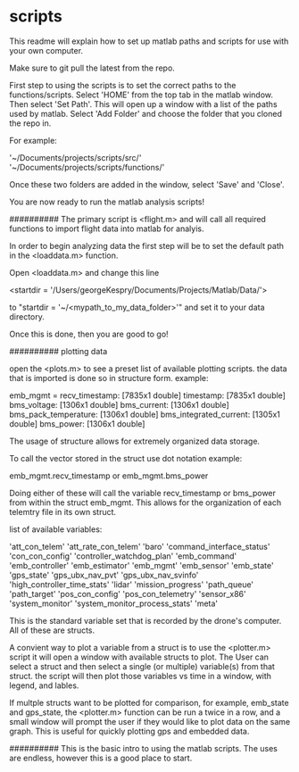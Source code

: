 # scripts

This readme will explain how to set up matlab paths and scripts for use with your own computer.

Make sure to git pull the latest from the repo.

First step to using the scripts is to set the correct paths to the 
functions/scripts.
Select 'HOME' from the top tab in the matlab window. 
Then select 'Set Path'.
This will open up a window with a list of the paths used by matlab.
Select 'Add Folder' and choose the folder that you cloned the repo in.

For example:

'~/Documents/projects/scripts/src/'
'~/Documents/projects/scripts/functions/'


Once these two folders are added in the window, select 'Save' and 'Close'.

You are now ready to run the matlab analysis scripts!

##########
The primary script is <flight.m> and will call all required functions to 
import flight data into matlab for analyis.

In order to begin analyzing data the first step will be to set the default 
path in the <loaddata.m> function. 

Open <loaddata.m> and change this line

<startdir = '/Users/georgeKespry/Documents/Projects/Matlab/Data/'>

to "startdir = '~/<mypath_to_my_data_folder>'" and set it to your data directory. 

Once this is done, then you are good to go!

##########
plotting data

open the <plots.m> to see a preset list of available plotting scripts.
the data that is imported is done so in structure form. 
example:

emb_mgmt = 
recv_timestamp: [7835x1 double]
timestamp: [7835x1 double]
bms_voltage: [1306x1 double]
bms_current: [1306x1 double]
bms_pack_temperature: [1306x1 double]
bms_integrated_current: [1305x1 double]
bms_power: [1306x1 double]

The usage of structure allows for extremely organized data storage.

To call the vector stored in the struct use dot notation 
example:

emb_mgmt.recv_timestamp
or
emb_mgmt.bms_power

Doing either of these will call the variable recv_timestamp or bms_power 
from within the struct emb_mgmt. This allows for the organization of each 
telemtry file in its own struct.

list of available variables:

'att_con_telem'
'att_rate_con_telem'
'baro'
'command_interface_status'
'con_con_config'
'controller_watchdog_plan'
'emb_command'
'emb_controller'
'emb_estimator'
'emb_mgmt'
'emb_sensor'
'emb_state'
'gps_state'
'gps_ubx_nav_pvt'
'gps_ubx_nav_svinfo'
'high_controller_time_stats'
'lidar'
'mission_progress'
'path_queue'
'path_target'
'pos_con_config'
'pos_con_telemetry'
'sensor_x86'
'system_monitor'
'system_monitor_process_stats'
'meta'

This is the standard variable set that is recorded by the drone's computer.
All of these are structs.

A convient way to plot a variable from a struct is to use the <plotter.m> 
script it will open a window with available structs to plot. The User can 
select a struct and then select a single (or multiple) variable(s) from 
that struct. the script will then plot those variables vs time in a window,
with legend, and lables. 

If multple structs want to be plotted for comparison, for example, 
emb_state and gps_state, the <plotter.m> function can be run a twice in a 
row, and a small window will prompt the user if they would like to plot 
data on the same graph. This is useful for quickly plotting gps and 
embedded data.

##########
This is the basic intro to using the matlab scripts. The uses are endless, 
however this is a good place to start.